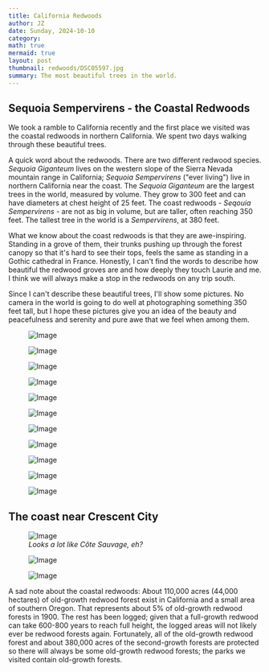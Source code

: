 ```yaml
---
title: California Redwoods
author: JZ
date: Sunday, 2024-10-10
category: 
math: true
mermaid: true
layout: post
thumbnail: redwoods/DSC05597.jpg
summary: The most beautiful trees in the world.
---  
```

<h2>Sequoia Sempervirens - the Coastal Redwoods</H2>
We took a ramble to California recently and the first place we visited was the coastal redwoods in northern California. We spent two days walking through these beautiful trees.


A quick word about the redwoods. There are two different redwood species. <i>Sequoia Giganteum</i> lives on the western slope of the Sierra Nevada mountain range in California; <i>Sequoia Sempervirens</i> ("ever living") live in northern California near the coast. The <i>Sequoia Giganteum</i> are the largest trees in the world, measured by  volume. They grow to 300 feet and can have diameters at chest height of 25 feet. The coast redwoods - <i>Seqouia Sempervirens</i> - are not as big in volume, but are taller, often reaching 350 feet. The tallest tree in the world is a <i>Sempervirens</i>, at 380 feet.

What we know about the coast redwoods is that they are awe-inspiring. Standing in a grove of them, their trunks pushing up through the forest canopy so that it's hard to see their tops, feels the same as standing in a Gothic cathedral in France. Honestly, I can't find the words to describe how beautiful the redwood groves are and how deeply they touch Laurie and me. I think we will always make a stop in the redwoods on any trip south.

Since I can't describe these beautiful trees, I'll show some pictures. No camera in the world is going to do well at photographing something 350 feet tall, but I hope these pictures give you an idea of the beauty and peacefulness and serenity and pure awe that we feel when among them.

<figure class = 'landscape' >
	<img src="{{ "redwoods/DSC05452.jpg" | prepend: site.imageurl | prepend: site.baseurl  }}" alt="Image" />
	<figcaption><em></em></figcaption>
</figure>
<figure class = 'portrait' >
	<img src="{{ "redwoods/DSC05453.jpg" | prepend: site.imageurl | prepend: site.baseurl  }}" alt="Image" />
	<figcaption><em></em></figcaption>
</figure>

<figure class = 'portrait' >
	<img src="{{ "redwoods/DSC05457.jpg" | prepend: site.imageurl | prepend: site.baseurl  }}" alt="Image" />
	<figcaption><em></em></figcaption>
</figure>

<figure class = 'portrait' >
	<img src="{{ "redwoods/DSC05465.jpg" | prepend: site.imageurl | prepend: site.baseurl  }}" alt="Image" />
	<figcaption><em></em></figcaption>
</figure>

<figure class = 'landscape' >
	<img src="{{ "redwoods/DSC05469.jpg" | prepend: site.imageurl | prepend: site.baseurl  }}" alt="Image" />
	<figcaption><em></em></figcaption>
</figure>

<figure class = 'portrait' >
	<img src="{{ "redwoods/DSC05471.jpg" | prepend: site.imageurl | prepend: site.baseurl  }}" alt="Image" />
	<figcaption><em></em></figcaption>
</figure>

<figure class = 'portrait' >
	<img src="{{ "redwoods/DSC05479.jpg" | prepend: site.imageurl | prepend: site.baseurl  }}" alt="Image" />
	<figcaption><em></em></figcaption>
</figure>

<figure class = 'portrait' >
	<img src="{{ "redwoods/DSC05493.jpg" | prepend: site.imageurl | prepend: site.baseurl  }}" alt="Image" />
	<figcaption><em></em></figcaption>

</figure>

<figure class = 'landscape' >
	<img src="{{ "redwoods/DSC05533.jpg" | prepend: site.imageurl | prepend: site.baseurl  }}" alt="Image" />
	<figcaption><em></em></figcaption>

</figure>

<figure class = 'portrait' >
	<img src="{{ "redwoods/DSC05566.jpg" | prepend: site.imageurl | prepend: site.baseurl  }}" alt="Image" />
	<figcaption><em></em></figcaption>
</figure>

<figure class = 'landscape' >
	<img src="{{ "redwoods/DSC05601.jpg" | prepend: site.imageurl | prepend: site.baseurl  }}" alt="Image" />
	<figcaption><em></em></figcaption>
</figure>

<h2>The coast near Crescent City</h2>
<figure class = 'landscape' >
	<img src="{{ "redwoods/DSC05541.jpg" | prepend: site.imageurl | prepend: site.baseurl  }}" alt="Image" />
	<figcaption><em>Looks a lot like Côte Sauvage, eh?</em></figcaption>

</figure>

<figure class = 'portrait' >
	<img src="{{ "redwoods/DSC05549.jpg" | prepend: site.imageurl | prepend: site.baseurl  }}" alt="Image" />
	<figcaption><em></em></figcaption>
</figure>

<figure class = 'landscape' >
	<img src="{{ "redwoods/DSC05554.jpg" | prepend: site.imageurl | prepend: site.baseurl  }}" alt="Image" />
	<figcaption><em></em></figcaption>
</figure>

A sad note about the coastal redwoods: About 110,000 acres (44,000 hectares) of old-growth redwood forest exist in California and a small area of southern Oregon. That represents about 5% of old-growth redwood forests in 1900. The rest has been logged; given that a full-growth redwood can take 600-800 years to reach full height, the logged areas will not likely ever be redwood forests again. Fortunately, all of the old-growth redwood forest and about 380,000 acres of the second-growth forests are protected so there will always be some old-growth redwood forests; the parks we visited contain old-growth forests.